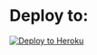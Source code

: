 
# Deploy to:
[![Deploy to Heroku](https://www.herokucdn.com/deploy/button.svg)](https://heroku.com/deploy)

